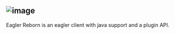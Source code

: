 ![image](https://github.com/EaglerReborn/.github/assets/134523836/54d35ed2-62df-46a1-bc42-8bc81755532b)
---
Eagler Reborn is an eagler client with <!-- somewhat working -->java support and a plugin API.

